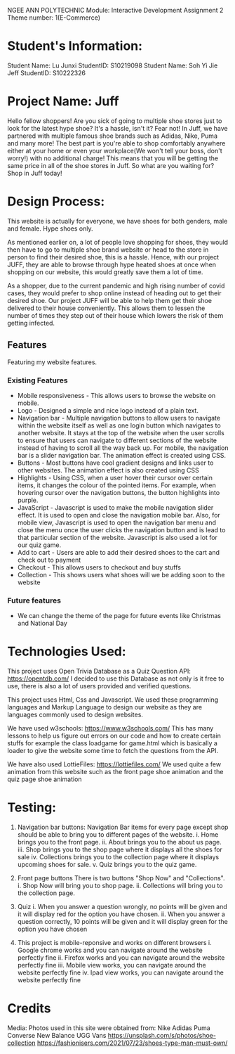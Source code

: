 NGEE ANN POLYTECHNIC
Module: Interactive Development
Assignment 2
Theme number: 1(E-Commerce)


# Student's Information:
Student Name: Lu Junxi
StudentID: S10219098
Student Name: Soh Yi Jie Jeff
StudentID: S10222326

# Project Name: Juff
Hello fellow shoppers! Are you sick of going to multiple shoe stores just to look for the latest hype shoe?
It's a hassle, isn't it? Fear not! In Juff, we have partnered with multiple famous shoe brands such as
Adidas, Nike, Puma and many more! The best part is you're able to shop comfortably anywhere either at
your home or even your workplace(We won't tell your boss, don't worry!) with no additional charge! This
means that you will be getting the same price in all of the shoe stores in Juff. So what are you
waiting for? Shop in Juff today!

# Design Process:
This website is actually for everyone, we have shoes for both genders, male and female. Hype shoes only.

As mentioned earlier on, a lot of people love shopping for shoes, they would then have to go to multiple
shoe brand website or head to the store in person to find their desired shoe, this is a hassle.
Hence, with our project JUFF, they are able to browse through hype heated shoes at once when shopping on
our website, this would greatly save them a lot of time.

As a shopper, due to the current pandemic and high rising number of covid cases, they would prefer to
shop online instead of heading out to get their desired shoe. Our project JUFF will be able to help them get their shoe delivered to their house conveniently. This allows them to lessen the number of times they step out of their house which lowers the risk of them getting infected.

## Features
Featuring my website features.
### Existing Features
- Mobile responsiveness - This allows users to browse the website on mobile.
- Logo - Designed a simple and nice logo instead of a plain text.
- Navigation bar - Multiple navigation buttons to allow users to navigate within the website itself as well as one login button which navigates to another website. It stays at the top of the website when the user scrolls to ensure that users can navigate to different sections of the website instead of having to scroll all the way back up. For mobile, the navigation bar is a slider navigation bar. The animation effect is created using CSS.
- Buttons - Most buttons have cool gradient designs and links user to other websites. The animation effect is also created using CSS
- Highlights - Using CSS, when a user hover their cursor over certain items, it changes the colour of the pointed items. For example, when hovering cursor over the navigation buttons, the button highlights into purple.
- JavaScript - Javascript is used to make the mobile navigation slider effect. It is used to open and close the navigation mobile bar. Also, for mobile view, Javascript is used to open the navigation bar menu and close the menu once the user clicks the navigation button and is lead to that particular section of the website. Javascript is also used a lot for our quiz game.
- Add to cart - Users are able to add their desired shoes to the cart and check out to payment
- Checkout - This allows users to checkout and buy stuffs
- Collection - This shows users what shoes will we be adding soon to the website
### Future features
- We can change the theme of the page for future events like Christmas and National Day
# Technologies Used:
This project uses Open Trivia Database as a Quiz Question API: https://opentdb.com/
I decided to use this Database as not only is it free to use, there is also a lot of users provided and verified questions.

This project uses Html, Css and Javascript. We used these programming languages and Markup Language to design our website as they are languages commonly used to design websites.

We have used w3schools: https://www.w3schools.com/
This has many lessons to help us figure out errors on our code and how to create certain stuffs for example the class loadgame for game.html which is basically a loader to give the website some time to fetch the questions from the API.

We have also used LottieFiles: https://lottiefiles.com/
We used quite a few animation from this website such as the front page shoe animation and the quiz page shoe animation

# Testing:

1. Navigation bar buttons:
    Navigation Bar items for every page except shop should be able to bring you to different pages of the website.
    i. Home brings you to the front page.
    ii. About brings you to the about us page.
    iii. Shop brings you to the shop page where it displays all the shoes for sale
    iv. Collections brings you to the collection page where it displays upcoming shoes for sale.
    v. Quiz brings you to the quiz game.

2. Front page buttons
    There is two buttons "Shop Now" and "Collections".
    i. Shop Now will bring you to shop page.
    ii. Collections will bring you to the collection page.

3. Quiz
    i. When you answer a question wrongly, no points will be given and it will display red for the option you have chosen.
    ii. When you answer a question correctly, 10 points will be given and it will display green for the option you have chosen

4. This project is mobile-reponsive and works on different browsers
    i. Google chrome works and you can navigate around the website perfectly fine
    ii. Firefox works and you can navigate around the website perfectly fine
    iii. Mobile view works, you can navigate around the website perfectly fine
    iv. Ipad view works, you can navigate around the website perfectly fine

# Credits
Media:
    Photos used in this site were obtained from:
    Nike
    Adidas
    Puma
    Converse
    New Balance
    UGG
    Vans
    https://unsplash.com/s/photos/shoe-collection
    https://fashionisers.com/2021/07/23/shoes-type-man-must-own/





